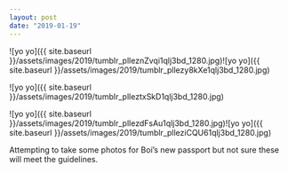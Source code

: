 ```yaml
---
layout: post
date: "2019-01-19"
---
```


![yo yo]({{ site.baseurl }}/assets/images/2019/tumblr_plleznZvqi1qlj3bd_1280.jpg)![yo yo]({{ site.baseurl }}/assets/images/2019/tumblr_pllezy8kXe1qlj3bd_1280.jpg)

![yo yo]({{ site.baseurl }}/assets/images/2019/tumblr_plleztxSkD1qlj3bd_1280.jpg)

![yo yo]({{ site.baseurl }}/assets/images/2019/tumblr_pllezdFsAu1qlj3bd_1280.jpg)![yo yo]({{ site.baseurl }}/assets/images/2019/tumblr_plleziCQU61qlj3bd_1280.jpg)

Attempting to take some photos for Boí’s new passport but not sure these will meet the guidelines.
